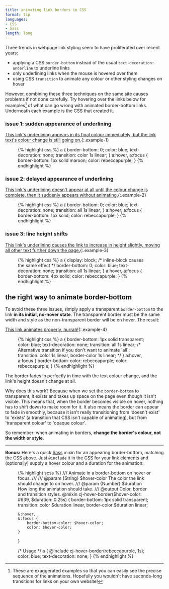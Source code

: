 ```yaml
---
title: animating link borders in CSS
format: tip
languages:
- CSS
- Sass
length: long
---
```


Three trends in webpage link styling seem to have proliferated over recent years:

- applying a CSS `border-bottom` instead of the usual `text-decoration: underline` to underline links
- only underlining links when the mouse is hovered over them
- using CSS `transition` to animate any colour or other styling changes on hover

However, combining these three techniques on the same site causes problems if not done carefully.<!--more--> Try hovering over the links below for examples[^1] of what can go wrong with animated border-bottom links. Underneath each example is the CSS that created it.

### issue 1: sudden appearance of underlining

[This link's underlining appears in its final colour immediately, but the link text's colour change is still going on.](#){:.example-1}

<figure class="code">
{% highlight css %}
a {
    border-bottom: 0;
    color: blue;
    text-decoration: none;
    transition: color 1s linear;
}
a:hover,
a:focus {
    border-bottom: 1px solid maroon;
    color: rebeccapurple;
}
{% endhighlight %}
</figure>

### issue 2: delayed appearance of underlining

[This link's underlining doesn't appear at all until the colour change is complete, then it suddenly appears without animating.](#){:.example-2}

<figure class="code">
{% highlight css %}
a {
    border-bottom: 0;
    color: blue;
    text-decoration: none;
    transition: all 1s linear;
}
a:hover,
a:focus {
    border-bottom: 1px solid;
    color: rebeccapurple;
}
{% endhighlight %}
</figure>

### issue 3: line height shifts

[This link's underlining causes the link to increase in height slightly, moving all other text further down the page.](#){:.example-3}

<figure class="code">
{% highlight css %}
a {
    display: block; /* inline-block causes the same effect */
    border-bottom: 0;
    color: blue;
    text-decoration: none;
    transition: all 1s linear;
}
a:hover,
a:focus {
    border-bottom: 4px solid;
    color: rebeccapurple;
}
{% endhighlight %}
</figure>

## the right way to animate border-bottom

To avoid these three issues, simply apply a transparent `border-bottom` to the link **in its initial, no-hover state**. The transparent border must be the same width and style as the non-transparent border will be on hover. The result:

[This link animates properly, hurrah!](#){:.example-4}

<figure class="code">
{% highlight css %}
a {
    border-bottom: 1px solid transparent;
    color: blue;
    text-decoration: none;
    transition: all 1s linear;
    /* Alternative transition if you don't want to animate `all`:
    transition: color 1s linear, border-color 1s linear;
    */
}
a:hover,
a:focus {
    border-bottom-color: rebeccapurple;
    color: rebeccapurple;
}
{% endhighlight %}
</figure>

The border fades in perfectly in time with the text colour change, and the link's height doesn't change at all.

Why does this work? Because when we set the `border-bottom` to transparent, it exists and takes up space on the page even though it isn't visible. This means that, when the border becomes visible on hover, nothing has to shift down to make room for it. It also means the border can appear to fade in smoothly, because it isn't really transitioning from 'doesn't exist' to 'exists' (a transition that CSS isn't capable of animating), but from 'transparent colour' to 'opaque colour'.

So remember: when animating in borders, **change the border's colour, not the width or style**.

---

**Bonus:** Here's a quick [Sass](http://sass-lang.com) mixin for an appearing border-bottom, matching the CSS above. Just `@include` it in the CSS for your link elements and (optionally) supply a hover colour and a duration for the animation:

<figure class="code">
{% highlight scss %}
/// Animate in a border-bottom on hover or focus.
///
/// @param {String} $hover-color The color the link should change to on hover.
/// @param {Number} $duration    How long the animation should take.
/// @output Color, border and transition styles.
@mixin cj-hover-border($hover-color: #639, $duration: 0.25s) {
    border-bottom: 1px solid transparent;
    transition: color $duration linear, border-color $duration linear;

    &:hover,
    &:focus {
        border-bottom-color: $hover-color;
        color: $hover-color;
    }
}

/* Usage */
a {
    @include cj-hover-border(rebeccapurple, 1s);
    color: blue;
    text-decoration: none;
}
{% endhighlight %}
</figure>


[^1]: These are exaggerated examples so that you can easily see the precise sequence of the animations. Hopefully you wouldn't have seconds-long transitions for links on your own website!


<style>
/* Reset */
.example-1,
.example-2,
.example-3,
.example-4 {
    background: transparent;
    transition: none;
}
.example-1:hover,
.example-1:focus,
.example-2:hover,
.example-2:focus,
.example-3:hover,
.example-3:focus,
.example-4:hover,
.example-4:focus {
    background: transparent;
    transition: none;
}
/* Example styles */
.example-1:link {
    border-bottom: 0;
    color: blue;
    text-decoration: none;
    transition: color 1s linear;
}
.example-1:hover,
.example-1:focus {
    border-bottom: 1px solid maroon;
    color: #639;
}
.example-2:link {
    border-bottom: 0;
    color: blue;
    text-decoration: none;
    transition: all 1s linear;
}
.example-2:hover,
.example-2:focus {
    border-bottom: 1px solid;
    color: #639;
}
.example-3:link {
    display: inline-block;
    border-bottom: 0;
    color: blue;
    text-decoration: none;
    transition: all 1s linear;
}
.example-3:hover,
.example-3:focus {
    border-bottom: 4px solid;
    color: #639;
}
.example-4:link {
    border-bottom: 1px solid transparent;
    color: blue;
    text-decoration: none;
    transition: all 1s linear;
}
.example-4:hover,
.example-4:focus {
    border-bottom-color: #639;
    color: #639;
}
</style>
